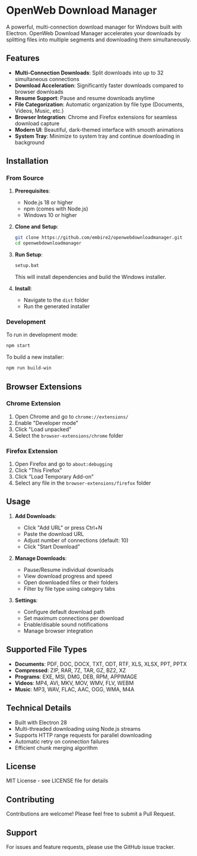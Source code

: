 # OpenWeb Download Manager

A powerful, multi-connection download manager for Windows built with Electron. OpenWeb Download Manager accelerates your downloads by splitting files into multiple segments and downloading them simultaneously.

## Features

- **Multi-Connection Downloads**: Split downloads into up to 32 simultaneous connections
- **Download Acceleration**: Significantly faster downloads compared to browser downloads
- **Resume Support**: Pause and resume downloads anytime
- **File Categorization**: Automatic organization by file type (Documents, Videos, Music, etc.)
- **Browser Integration**: Chrome and Firefox extensions for seamless download capture
- **Modern UI**: Beautiful, dark-themed interface with smooth animations
- **System Tray**: Minimize to system tray and continue downloading in background

## Installation

### From Source

1. **Prerequisites**:
   - Node.js 18 or higher
   - npm (comes with Node.js)
   - Windows 10 or higher

2. **Clone and Setup**:
   ```bash
   git clone https://github.com/embire2/openwebdownloadmanager.git
   cd openwebdownloadmanager
   ```

3. **Run Setup**:
   ```bash
   setup.bat
   ```
   This will install dependencies and build the Windows installer.

4. **Install**: 
   - Navigate to the `dist` folder
   - Run the generated installer

### Development

To run in development mode:
```bash
npm start
```

To build a new installer:
```bash
npm run build-win
```

## Browser Extensions

### Chrome Extension
1. Open Chrome and go to `chrome://extensions/`
2. Enable "Developer mode"
3. Click "Load unpacked"
4. Select the `browser-extensions/chrome` folder

### Firefox Extension
1. Open Firefox and go to `about:debugging`
2. Click "This Firefox"
3. Click "Load Temporary Add-on"
4. Select any file in the `browser-extensions/firefox` folder

## Usage

1. **Add Downloads**:
   - Click "Add URL" or press Ctrl+N
   - Paste the download URL
   - Adjust number of connections (default: 10)
   - Click "Start Download"

2. **Manage Downloads**:
   - Pause/Resume individual downloads
   - View download progress and speed
   - Open downloaded files or their folders
   - Filter by file type using category tabs

3. **Settings**:
   - Configure default download path
   - Set maximum connections per download
   - Enable/disable sound notifications
   - Manage browser integration

## Supported File Types

- **Documents**: PDF, DOC, DOCX, TXT, ODT, RTF, XLS, XLSX, PPT, PPTX
- **Compressed**: ZIP, RAR, 7Z, TAR, GZ, BZ2, XZ
- **Programs**: EXE, MSI, DMG, DEB, RPM, APPIMAGE
- **Videos**: MP4, AVI, MKV, MOV, WMV, FLV, WEBM
- **Music**: MP3, WAV, FLAC, AAC, OGG, WMA, M4A

## Technical Details

- Built with Electron 28
- Multi-threaded downloading using Node.js streams
- Supports HTTP range requests for parallel downloading
- Automatic retry on connection failures
- Efficient chunk merging algorithm

## License

MIT License - see LICENSE file for details

## Contributing

Contributions are welcome! Please feel free to submit a Pull Request.

## Support

For issues and feature requests, please use the GitHub issue tracker.
